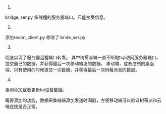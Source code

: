 1.
bridge_ser.py
多线程的服务器端口。只能接受信息。

2.
添加recon_client.py
修改了 bride_ser.py

3.
彻底实现了服务器远程端口转发。
其中树莓派端一直不断地tcp访问服务器端口，提交自己的数据，并获得最后一次移动端发的数据。
移动端，或者控制的桌面端，只有使用的时候提交一次数据，并获得最后一次树莓派发的数据。

4.
事例添加或者更新Iot设备数据。



需要添加的功能，数据采集端端添加发送时间戳，方便移动端可以验证树莓派和云端连接是否正常。
